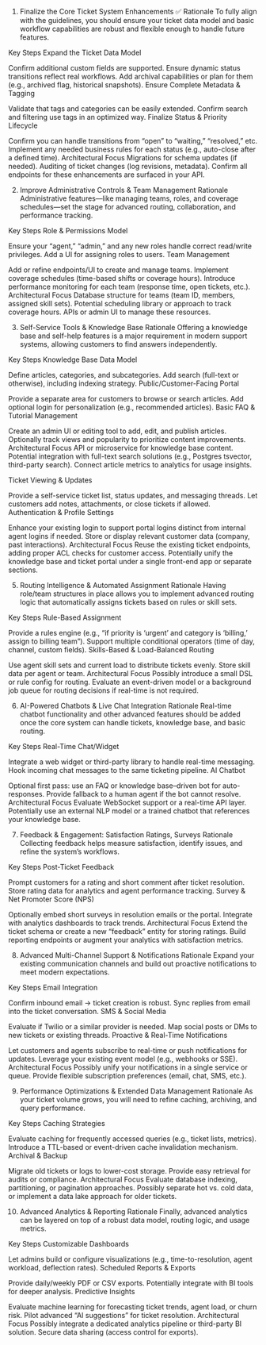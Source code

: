 1. Finalize the Core Ticket System Enhancements ✅
Rationale
To fully align with the guidelines, you should ensure your ticket data model and basic workflow capabilities are robust and flexible enough to handle future features.

Key Steps
Expand the Ticket Data Model

Confirm additional custom fields are supported.
Ensure dynamic status transitions reflect real workflows.
Add archival capabilities or plan for them (e.g., archived flag, historical snapshots).
Ensure Complete Metadata & Tagging

Validate that tags and categories can be easily extended.
Confirm search and filtering use tags in an optimized way.
Finalize Status & Priority Lifecycle

Confirm you can handle transitions from “open” to “waiting,” “resolved,” etc.
Implement any needed business rules for each status (e.g., auto-close after a defined time).
Architectural Focus
Migrations for schema updates (if needed).
Auditing of ticket changes (log revisions, metadata).
Confirm all endpoints for these enhancements are surfaced in your API.


2. Improve Administrative Controls & Team Management
Rationale
Administrative features—like managing teams, roles, and coverage schedules—set the stage for advanced routing, collaboration, and performance tracking.

Key Steps
Role & Permissions Model

Ensure your “agent,” “admin,” and any new roles handle correct read/write privileges.
Add a UI for assigning roles to users.
Team Management

Add or refine endpoints/UI to create and manage teams.
Implement coverage schedules (time-based shifts or coverage hours).
Introduce performance monitoring for each team (response time, open tickets, etc.).
Architectural Focus
Database structure for teams (team ID, members, assigned skill sets).
Potential scheduling library or approach to track coverage hours.
APIs or admin UI to manage these resources.


3. Self-Service Tools & Knowledge Base
Rationale
Offering a knowledge base and self-help features is a major requirement in modern support systems, allowing customers to find answers independently.

Key Steps
Knowledge Base Data Model

Define articles, categories, and subcategories.
Add search (full-text or otherwise), including indexing strategy.
Public/Customer-Facing Portal

Provide a separate area for customers to browse or search articles.
Add optional login for personalization (e.g., recommended articles).
Basic FAQ & Tutorial Management

Create an admin UI or editing tool to add, edit, and publish articles.
Optionally track views and popularity to prioritize content improvements.
Architectural Focus
API or microservice for knowledge base content.
Potential integration with full-text search solutions (e.g., Postgres tsvector, third-party search).
Connect article metrics to analytics for usage insights.


Ticket Viewing & Updates

Provide a self-service ticket list, status updates, and messaging threads.
Let customers add notes, attachments, or close tickets if allowed.
Authentication & Profile Settings

Enhance your existing login to support portal logins distinct from internal agent logins if needed.
Store or display relevant customer data (company, past interactions).
Architectural Focus
Reuse the existing ticket endpoints, adding proper ACL checks for customer access.
Potentially unify the knowledge base and ticket portal under a single front-end app or separate sections.


5. Routing Intelligence & Automated Assignment
Rationale
Having role/team structures in place allows you to implement advanced routing logic that automatically assigns tickets based on rules or skill sets.

Key Steps
Rule-Based Assignment

Provide a rules engine (e.g., “if priority is ‘urgent’ and category is ‘billing,’ assign to billing team”).
Support multiple conditional operators (time of day, channel, custom fields).
Skills-Based & Load-Balanced Routing

Use agent skill sets and current load to distribute tickets evenly.
Store skill data per agent or team.
Architectural Focus
Possibly introduce a small DSL or rule config for routing.
Evaluate an event-driven model or a background job queue for routing decisions if real-time is not required.


6. AI-Powered Chatbots & Live Chat Integration
Rationale
Real-time chatbot functionality and other advanced features should be added once the core system can handle tickets, knowledge base, and basic routing.

Key Steps
Real-Time Chat/Widget

Integrate a web widget or third-party library to handle real-time messaging.
Hook incoming chat messages to the same ticketing pipeline.
AI Chatbot

Optional first pass: use an FAQ or knowledge base–driven bot for auto-responses.
Provide fallback to a human agent if the bot cannot resolve.
Architectural Focus
Evaluate WebSocket support or a real-time API layer.
Potentially use an external NLP model or a trained chatbot that references your knowledge base.


7. Feedback & Engagement: Satisfaction Ratings, Surveys
Rationale
Collecting feedback helps measure satisfaction, identify issues, and refine the system’s workflows.

Key Steps
Post-Ticket Feedback

Prompt customers for a rating and short comment after ticket resolution.
Store rating data for analytics and agent performance tracking.
Survey & Net Promoter Score (NPS)

Optionally embed short surveys in resolution emails or the portal.
Integrate with analytics dashboards to track trends.
Architectural Focus
Extend the ticket schema or create a new “feedback” entity for storing ratings.
Build reporting endpoints or augment your analytics with satisfaction metrics.


8. Advanced Multi-Channel Support & Notifications
Rationale
Expand your existing communication channels and build out proactive notifications to meet modern expectations.

Key Steps
Email Integration

Confirm inbound email → ticket creation is robust.
Sync replies from email into the ticket conversation.
SMS & Social Media

Evaluate if Twilio or a similar provider is needed.
Map social posts or DMs to new tickets or existing threads.
Proactive & Real-Time Notifications

Let customers and agents subscribe to real-time or push notifications for updates.
Leverage your existing event model (e.g., webhooks or SSE).
Architectural Focus
Possibly unify your notifications in a single service or queue.
Provide flexible subscription preferences (email, chat, SMS, etc.).


9. Performance Optimizations & Extended Data Management
Rationale
As your ticket volume grows, you will need to refine caching, archiving, and query performance.

Key Steps
Caching Strategies

Evaluate caching for frequently accessed queries (e.g., ticket lists, metrics).
Introduce a TTL-based or event-driven cache invalidation mechanism.
Archival & Backup

Migrate old tickets or logs to lower-cost storage.
Provide easy retrieval for audits or compliance.
Architectural Focus
Evaluate database indexing, partitioning, or pagination approaches.
Possibly separate hot vs. cold data, or implement a data lake approach for older tickets.


10. Advanced Analytics & Reporting
Rationale
Finally, advanced analytics can be layered on top of a robust data model, routing logic, and usage metrics.

Key Steps
Customizable Dashboards

Let admins build or configure visualizations (e.g., time-to-resolution, agent workload, deflection rates).
Scheduled Reports & Exports

Provide daily/weekly PDF or CSV exports.
Potentially integrate with BI tools for deeper analysis.
Predictive Insights

Evaluate machine learning for forecasting ticket trends, agent load, or churn risk.
Pilot advanced “AI suggestions” for ticket resolution.
Architectural Focus
Possibly integrate a dedicated analytics pipeline or third-party BI solution.
Secure data sharing (access control for exports).